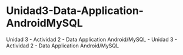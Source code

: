 # Unidad3-Data-Application-AndroidMySQL
Unidad 3 - Actividad 2 - Data Application Android/MySQL - Unidad 3 - Actividad 2 - Data Application Android/MySQL 
